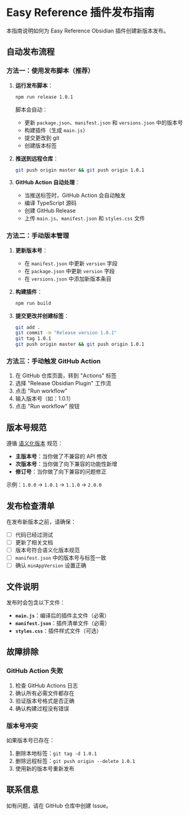 # Easy Reference 插件发布指南

本指南说明如何为 Easy Reference Obsidian 插件创建新版本发布。

## 自动发布流程

### 方法一：使用发布脚本（推荐）

1. **运行发布脚本**：
   ```bash
   npm run release 1.0.1
   ```
   
   脚本会自动：
   - 更新 `package.json`、`manifest.json` 和 `versions.json` 中的版本号
   - 构建插件（生成 `main.js`）
   - 提交更改到 git
   - 创建版本标签

2. **推送到远程仓库**：
   ```bash
   git push origin master && git push origin 1.0.1
   ```

3. **GitHub Action 自动处理**：
   - 当推送标签时，GitHub Action 会自动触发
   - 编译 TypeScript 源码
   - 创建 GitHub Release
   - 上传 `main.js`、`manifest.json` 和 `styles.css` 文件

### 方法二：手动版本管理

1. **更新版本号**：
   - 在 `manifest.json` 中更新 `version` 字段
   - 在 `package.json` 中更新 `version` 字段
   - 在 `versions.json` 中添加新版本条目

2. **构建插件**：
   ```bash
   npm run build
   ```

3. **提交更改并创建标签**：
   ```bash
   git add .
   git commit -m "Release version 1.0.1"
   git tag 1.0.1
   git push origin master && git push origin 1.0.1
   ```

### 方法三：手动触发 GitHub Action

1. 在 GitHub 仓库页面，转到 "Actions" 标签
2. 选择 "Release Obsidian Plugin" 工作流
3. 点击 "Run workflow"
4. 输入版本号（如：1.0.1）
5. 点击 "Run workflow" 按钮

## 版本号规范

遵循 [语义化版本](https://semver.org/lang/zh-CN/) 规范：

- **主版本号**：当你做了不兼容的 API 修改
- **次版本号**：当你做了向下兼容的功能性新增
- **修订号**：当你做了向下兼容的问题修正

示例：`1.0.0` → `1.0.1` → `1.1.0` → `2.0.0`

## 发布检查清单

在发布新版本之前，请确保：

- [ ] 代码已经过测试
- [ ] 更新了相关文档
- [ ] 版本号符合语义化版本规范
- [ ] `manifest.json` 中的版本号与标签一致
- [ ] 确认 `minAppVersion` 设置正确

## 文件说明

发布时会包含以下文件：

- **`main.js`**：编译后的插件主文件（必需）
- **`manifest.json`**：插件清单文件（必需）
- **`styles.css`**：插件样式文件（可选）

## 故障排除

### GitHub Action 失败

1. 检查 GitHub Actions 日志
2. 确认所有必需文件都存在
3. 验证版本号格式是否正确
4. 确认构建过程没有错误

### 版本号冲突

如果版本号已存在：
1. 删除本地标签：`git tag -d 1.0.1`
2. 删除远程标签：`git push origin --delete 1.0.1`
3. 使用新的版本号重新发布

## 联系信息

如有问题，请在 GitHub 仓库中创建 Issue。 